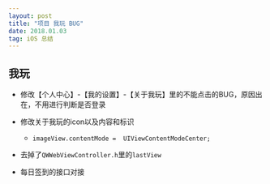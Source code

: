 ```yaml
---
layout: post
title: "项目 我玩 BUG"
date: 2018.01.03
tag: iOS 总结
---
```


## 我玩
- 修改【个人中心】-【我的设置】-【关于我玩】里的不能点击的BUG，原因出在，不用进行判断是否登录

- 修改关于我玩的icon以及内容和标识
    - `imageView.contentMode =  UIViewContentModeCenter;`

- 去掉了`QWWebViewController.h`里的`lastView`

- 每日签到的接口对接


